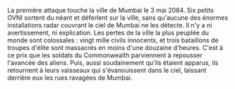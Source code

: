 La première attaque touche la ville de Mumbai le 3 mai 2084. Six petits
OVNI sortent du néant et déferlent sur la ville, sans qu'aucune des
énormes installations radar couvrant le ciel de Mumbai ne les détecte.
Il n'y a ni avertissement, ni explication. Les pertes de la ville la
plus peuplée du monde sont colossales : vingt mille civils innocents, et
trois bataillons de troupes d'élite sont massacrés en moins d'une
douzaine d'heures. C'est à ce prix que les soldats du Commonwealth
parviennent à repousser l'avancée des aliens. Puis, aussi soudainement
qu'ils étaient apparus, ils retournent à leurs vaisseaux qui
s'évanouissent dans le ciel, laissant derrière eux les rues ravagées de
Mumbai.